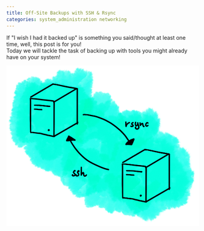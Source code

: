 ```yaml
---
title: Off-Site Backups with SSH & Rsync
categories: system_administration networking
---
```


If "I wish I had it backed up" is something you said/thought at least one time, well, this post is for you!  
Today we will tackle the task of backing up with tools you might already have on your system!

![](/assets/static/posts/2020-05-03-offsite-backups-rsync/artwork.png)